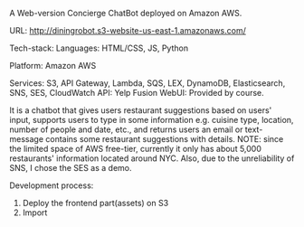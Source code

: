 A Web-version Concierge ChatBot deployed on Amazon AWS.

URL: http://diningrobot.s3-website-us-east-1.amazonaws.com/

Tech-stack:
Languages: HTML/CSS, JS, Python

Platform: Amazon AWS

Services: S3, API Gateway, Lambda, SQS, LEX, DynamoDB, Elasticsearch, SNS, SES, CloudWatch
API: Yelp Fusion
WebUI: Provided by course.

It is a chatbot that gives users restaurant suggestions based on users' input,  supports users to type in some information e.g. cuisine type, location, number of people and date, etc., and returns users an email or text-message contains some restaurant suggestions with details.
NOTE: since the limited space of AWS free-tier, currently it only has about 5,000 restaurants' information located around NYC. Also, due to the unreliability of SNS, I chose the SES as a demo.

Development process:
1. Deploy the frontend part(assets) on S3
2. Import 
